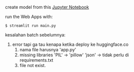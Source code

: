 create model from this [Jupyter Notebook](./P1W1D1PM_20221031_FTDS_016_RMT_Machine_Learning_Problem_Framing.ipynb)

run the Web Apps with:
```
$ streamlit run main.py
```

kesalahan batch sebelumnya:
1. error tapi ga tau kenapa ketika deploy ke huggingface.co
   1. nama file harusnya 'app.py'
   2. missing libraries
      'PIL' -> 'pillow'
      'json' -> tidak perlu di requirements.txt
   3. file not exist.